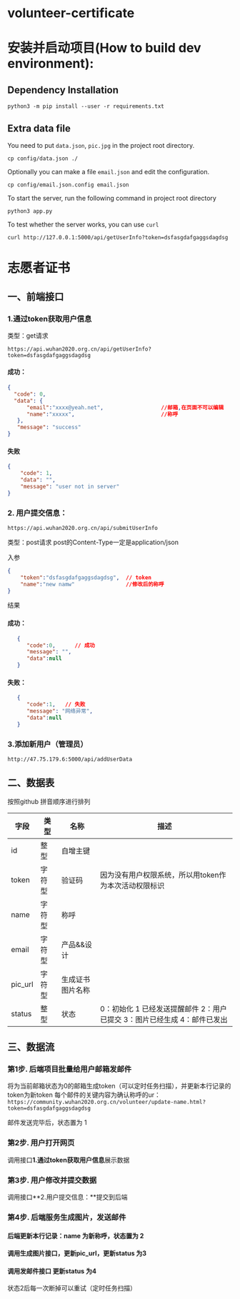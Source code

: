 # volunteer-certificate
# 安装并启动项目(How to build dev environment):
## Dependency Installation
```shell
python3 -m pip install --user -r requirements.txt
```
## Extra data file
You need to put `data.json`, `pic.jpg` in the project root directory.
```shell
cp config/data.json ./
```
Optionally you can make a file `email.json` and edit the configuration.
```shell
cp config/email.json.config email.json
```
To start the server, run the following command in project root directory
```shell
python3 app.py
```
To test whether the server works, you can use `curl`
```shell
curl http://127.0.0.1:5000/api/getUserInfo?token=dsfasgdafgaggsdagdsg
```
# 志愿者证书

## 一、前端接口


### 1.通过token获取用户信息
类型：get请求 

`https://api.wuhan2020.org.cn/api/getUserInfo?token=dsfasgdafgaggsdagdsg`

#### 成功：
```json
{
  "code": 0,
  "data": {
      "email":"xxxx@yeah.net",                  //邮箱,在页面不可以编辑
      "name":"xxxxx",                           //称呼
   },
   "message": "success"
}
```

#### 失败
```json
{
    "code": 1,
    "data": "",
    "message": "user not in server"
}
```
### 2. 用户提交信息：

`https://api.wuhan2020.org.cn/api/submitUserInfo`

类型：post请求  post的Content-Type一定是application/json

入参

```json
{
    "token":"dsfasgdafgaggsdagdsg",  // token
    "name":"new namw"                //修改后的称呼
}
```

结果
#### 成功：
```json
   {
      "code":0,      // 成功
      "message": "",
      "data":null
   }
```
#### 失败：
```json
   {
      "code":1,   // 失败
      "message": "网络异常",
      "data":null    
   }
```

 ### 3.添加新用户（管理员）
 `http://47.75.179.6:5000/api/addUserData`

## 二、数据表

按照github 拼音顺序进行排列

| 字段                                                  | 类型                                                | 名称   | 描述                                      |
| ----------------------------------------------------- | ---------- | ------------------------------------------- | ------------ |
| id         | 整型    | 自增主键 |       |
| token | 字符型 | 验证码 | 因为没有用户权限系统，所以用token作为本次活动权限标识 |
| name       | 字符型    | 称呼 |    |
| email            | 字符型         | 产品&&设计 |     |
| pic_url        | 字符型     | 生成证书图片名称 |     |
| status           | 整型        | 状态   | 0：初始化 1 已经发送提醒邮件 2：用户已提交 3：图片已经生成 4：邮件已发出 |

## 三、数据流
 ### 第1步. 后端项目批量给用户邮箱发邮件
   将为当前邮箱状态为0的邮箱生成token（可以定时任务扫描），并更新本行记录的token为新token
   每个邮件的关键内容为确认称呼的ur：
`https://community.wuhan2020.org.cn/volunteer/update-name.html?token=dsfasgdafgaggsdagdsg`

邮件发送完毕后，状态置为 1

 ### 第2步. 用户打开网页
 调用接口**1.通过token获取用户信息**展示数据

 ### 第3步. 用户修改并提交数据

 调用接口**2.用户提交信息：**提交到后端
 
  ### 第4步. 后端服务生成图片，发送邮件
  #### 后端更新本行记录：name 为新称呼，状态置为 2
  #### 调用生成图片接口，更新pic_url，更新status 为3
  #### 调用发邮件接口 更新status 为4
  
  状态2后每一次断掉可以重试（定时任务扫描）
  
